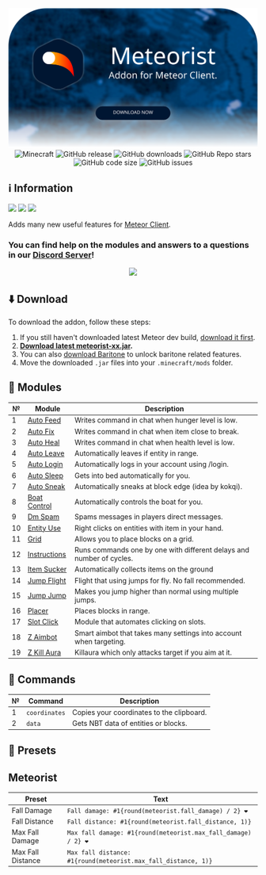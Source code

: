 <div align="center">
  <a href="#️-download"><img alt="Meteorist banner" src="https://raw.githubusercontent.com/Zgoly/hosts/main/meteorist_banner.svg" /></a>
  <img alt="Minecraft" src="https://img.shields.io/badge/Minecraft-1.20.6-c800c8?logo=hackthebox&logoColor=white&style=flat-square">
  <img alt="GitHub release" src="https://img.shields.io/github/v/release/Zgoly/Meteorist?color=9851e3&include_prereleases&style=flat-square">
  <img alt="GitHub downloads" src="https://img.shields.io/github/downloads/Zgoly/Meteorist/total?color=5f6fed&logo=github&style=flat-square">
  <img alt="GitHub Repo stars" src="https://img.shields.io/github/stars/zgoly/meteorist?label=%E2%AD%90%20stars&color=0782ea&style=flat-square">
  <img alt="GitHub code size" src="https://img.shields.io/github/languages/code-size/zgoly/meteorist?color=008edc&style=flat-square">
  <img alt="GitHub issues" src="https://img.shields.io/github/issues/zgoly/meteorist?color=0096c8&style=flat-square">
</div>

## ℹ️ Information
<a alt="Suggest a Feature" href="https://github.com/Zgoly/Meteorist/issues/new?assignees=&labels=enhancement&template=suggestion.yml&title=%5BSuggestion%5D"><img src="https://img.shields.io/badge/Suggest%20a%20Feature-3200c8?style=flat-square"/></a>
<a alt="Report a Bug" href="https://github.com/Zgoly/Meteorist/issues/new?assignees=&labels=bug&template=bug.yml&title=%5BBug%5D"><img src="https://img.shields.io/badge/Report%20a%20Bug-c83232?style=flat-square"/></a>
<a alt="Contribute" href="https://github.com/Zgoly/Meteorist/pulls"><img src="https://img.shields.io/badge/Contribute-00967d?style=flat-square"/></a>

Adds many new useful features for [Meteor Client](https://meteorclient.com/).

### You can find help on the modules and answers to a questions in our [Discord Server](https://discord.gg/y8fBWPNJFm)!
<div align="center">
  <a href="https://discord.gg/y8fBWPNJFm"><img src="https://invidget.switchblade.xyz/y8fBWPNJFm"></a>
</div>

<!-- Too many stargazers! Thanks!
<img alt="Stargazers" src="https://img.shields.io/badge/dynamic/json?label=%E2%AD%90%20Stargazers&color=black&style=flat-square&query=$[*].login&url=https%3A%2F%2Fapi.github.com%2Frepos%2FZgoly%2FMeteorist%2Fstargazers">
-->

## ⬇️ Download
To download the addon, follow these steps:
1. If you still haven't downloaded latest Meteor dev build, [download it first](https://meteorclient.com/download?devBuild).
2. **[Download latest meteorist-xx.jar](https://zgoly.github.io/utils/download-latest-release?user=Zgoly&repo=Meteorist&file=.jar).**
3. You can also [download Baritone](https://meteorclient.com/api/downloadBaritone) to unlock baritone related features.
4. Move the downloaded `.jar` files into your `.minecraft/mods` folder.


## 🧩 Modules
| № | Module | Description |
| --- | --- | --- |
| 1 | [Auto Feed](../../wiki/generated#auto-feed) | Writes command in chat when hunger level is low. |
| 2 | [Auto Fix](../../wiki/generated#auto-fix) | Writes command in chat when item close to break. |
| 3 | [Auto Heal](../../wiki/generated#auto-heal) | Writes command in chat when health level is low. |
| 4 | [Auto Leave](../../wiki/generated#auto-leave) | Automatically leaves if entity in range. |
| 5 | [Auto Login](../../wiki/generated#auto-login) | Automatically logs in your account using /login. |
| 6 | [Auto Sleep](../../wiki/generated#auto-sleep) | Gets into bed automatically for you. |
| 7 | [Auto Sneak](../../wiki/generated#auto-sneak) | Automatically sneaks at block edge (idea by kokqi). |
| 8 | [Boat Control](../../wiki/generated#boat-control) | Automatically controls the boat for you. |
| 9 | [Dm Spam](../../wiki/generated#dm-spam) | Spams messages in players direct messages. |
| 10 | [Entity Use](../../wiki/generated#entity-use) | Right clicks on entities with item in your hand. |
| 11 | [Grid](../../wiki/generated#grid) | Allows you to place blocks on a grid. |
| 12 | [Instructions](../../wiki/generated#instructions) | Runs commands one by one with different delays and number of cycles. |
| 13 | [Item Sucker](../../wiki/generated#item-sucker) | Automatically collects items on the ground |
| 14 | [Jump Flight](../../wiki/generated#jump-flight) | Flight that using jumps for fly. No fall recommended. |
| 15 | [Jump Jump](../../wiki/generated#jump-jump) | Makes you jump higher than normal using multiple jumps. |
| 16 | [Placer](../../wiki/generated#placer) | Places blocks in range. |
| 17 | [Slot Click](../../wiki/generated#slot-click) | Module that automates clicking on slots. |
| 18 | [Z Aimbot](../../wiki/generated#z-aimbot) | Smart aimbot that takes many settings into account when targeting. |
| 19 | [Z Kill Aura](../../wiki/generated#z-kill-aura) | Killaura which only attacks target if you aim at it. |

## 📄 Commands
| № | Command | Description |
| --- | --- | --- |
| 1 | `coordinates` | Copies your coordinates to the clipboard. |
| 2 | `data` | Gets NBT data of entities or blocks. |

## 🔷 Presets
## Meteorist
| Preset | Text |
| --- | --- |
| Fall Damage | `Fall damage: #1{round(meteorist.fall_damage) / 2} ❤` |
| Fall Distance | `Fall distance: #1{round(meteorist.fall_distance, 1)}` |
| Max Fall Damage | `Max fall damage: #1{round(meteorist.max_fall_damage) / 2} ❤` |
| Max Fall Distance | `Max fall distance: #1{round(meteorist.max_fall_distance, 1)}` |
